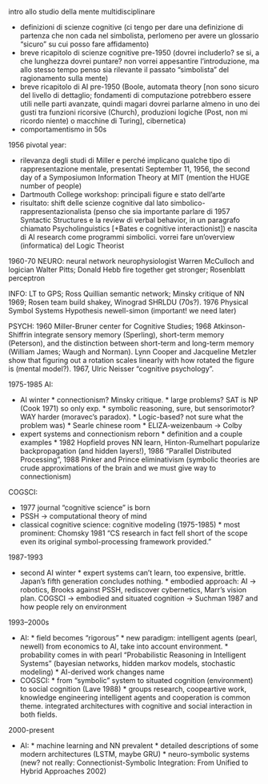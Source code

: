 intro allo studio della mente multidisciplinare
  *   definizioni di scienze cognitive (ci tengo per dare una definizione di partenza che non cada nel simbolista, perlomeno per avere un glossario “sicuro” su cui posso fare affidamento)
  *   breve ricapitolo di scienze cognitive pre-1950 (dovrei includerlo? se si, a che lunghezza dovrei puntare? non vorrei appesantire l’introduzione, ma allo stesso tempo penso sia rilevante il passato “simbolista” del ragionamento sulla mente)
  *   breve ricapitolo di AI pre-1950 (Boole, automata theory [non sono sicuro del livello di dettaglio; fondamenti di computazione potrebbero essere utili nelle parti avanzate, quindi magari dovrei parlarne almeno in uno dei gusti tra funzioni ricorsive (Church), produzioni logiche (Post, non mi ricordo niente) o macchine di Turing], cibernetica)
  *   comportamentismo in 50s

1956 pivotal year:

  *   rilevanza degli studi di Miller e perché implicano qualche tipo di rappresentazione mentale, presentati September 11, 1956, the second day of a Symposiumon Information Theory at MIT (mention the HUGE number of people)
  *   Dartmouth College workshop: principali figure e stato dell’arte
  *   risultato: shift delle scienze cognitive dal lato simbolico-rappresentazionalista (penso che sia importante parlare di 1957 Syntactic Structures e la review di verbal behavior, in un paragrafo chiamato Psycholinguistics [+Bates e cognitive interactionist]) e nascita di AI research come programmi simbolici. vorrei fare un’overview (informatica) del Logic Theorist

1960-70
NEURO: neural network neurophysiologist Warren McCulloch and logician Walter Pitts;
Donald Hebb fire together get stronger; Rosenblatt perceptron

INFO: LT to GPS; Ross Quillian semantic network; Minsky critique of NN 1969; Rosen team build shakey, Winograd SHRLDU (70s?). 1976 Physical Symbol Systems Hypothesis newell-simon (important! we need later)

PSYCH: 1960 Miller-Bruner center for Cognitive Studies; 1968 Atkinson-Shiffrin integrate sensory memory (Sperling), short-term memory (Peterson), and the distinction between short-term and long-term memory (William James; Waugh and Norman). Lynn Cooper and Jacqueline Metzler show that figuring out a rotation scales linearly with how rotated the figure is (mental model?). 1967, Ulric Neisser “cognitive psychology”.

1975-1985
AI:

  *   AI winter
     *   connectionism? Minsky critique.
     *   large problems? SAT is NP (Cook 1971) so only exp.
     *   symbolic reasoning, sure, but sensorimotor? WAY harder (moravec’s paradox).
     *   Logic-based? not sure what the problem was)
     *   Searle chinese room
     *   ELIZA-weizenbaum -> Colby
  *   expert systems and connectionism reborn
     *   definition and a couple examples
     *   1982 Hopfield proves NN learn, Hinton-Rumelhart popularize backpropagation (and hidden layers!), 1986 “Parallel Distributed Processing”, 1988 Pinker and Prince eliminativism (symbolic theories are crude approximations of the brain and we must give way to connectionism)

COGSCI:

  *   1977 journal “cognitive science” is born
  *   PSSH -> computational theory of mind
  *   classical cognitive science: cognitive modeling (1975-1985)
     *   most prominent: Chomsky 1981 “CS research in fact fell short of the scope even its original symbol-processing framework provided.”

1987-1993

  *   second AI winter
     *   expert systems can’t learn, too expensive, brittle. Japan’s fifth generation concludes nothing.
     *   embodied approach:
AI -> robotics, Brooks against PSSH, rediscover cybernetics, Marr’s vision plan.
COGSCI -> embodied and situated cognition -> Suchman 1987 and how people rely on environment

1993–2000s

  *   AI:
     *   field becomes “rigorous”
     *   new paradigm: intelligent agents (pearl, newell) from economics to AI, take into account environment.
     *   probability comes in with pearl “Probabilistic Reasoning in Intelligent Systems” (bayesian networks, hidden markov models, stochastic modeling)
     *   AI-derived work changes name
  *   COGSCI:
     *   from “symbolic” system to situated cognition (environment) to social cognition (Lave 1988)
     *   groups research, coopeartive work, knowledge engineering
intelligent agents and cooperation is common theme. integrated architectures with cognitive and social interaction in both fields.

2000-present

  *   AI:
     *   machine learning and NN prevalent
     *   detailed descriptions of some modern architectures (LSTM, maybe GRU)
     *   neuro-symbolic systems (new? not really: Connectionist-Symbolic Integration: From Unified to Hybrid Approaches 2002)